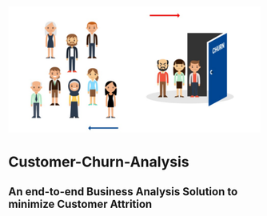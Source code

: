 ![](https://github.com/ankitkash101/Customer-Churn-Analysis/blob/main/Customer%20Churn.png)
# Customer-Churn-Analysis
## An end-to-end Business Analysis Solution to minimize Customer Attrition


